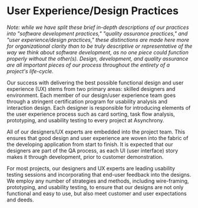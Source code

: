 
User Experience/Design Practices
================================

_Note: while we have split these brief in-depth descriptions of our practices into "software development practices," "quality assurance practices," and "user experience/design practices," these distinctions are made here more for organizational clarity than to be truly descriptive or representative of the way we think about software development, as no one piece could function properly without the other(s). Design, development, and quality assurance are all important pieces of our process throughout the entirety of a project's life-cycle._

Our success with delivering the best possible functional design and user experience (UX) stems from two primary areas: skilled designers and environment. Each member of our design/user experience team goes through a stringent certification program for usability analysis and interaction design. Each designer is responsible for introducing elements of the user experience process such as card sorting, task flow analysis, prototyping, and usability testing to every project at Asynchrony. 

 All of our designers/UX experts are embedded into the project team. This ensures that good design and user experience are woven into the fabric of the developing application from start to finish. It is expected that our designers are part of the QA process, as each UI (user interface) story makes it through development, prior to customer demonstration. 

For most projects, our designers and UX experts are leading usability testing sessions and incorporating that end-user feedback into the designs. We employ any number of strategies and methods, including wire-framing, prototyping, and usability testing, to ensure that our designs are not only functional and easy to use, but also meet customer and user expectations and deeds. 